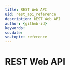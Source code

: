 ```yaml
---
title: REST Web API
uid: rest_api_reference
description: REST Web API
author: {github-id}
keywords:
so.date:
so.topic: reference
---
```


# REST Web API
